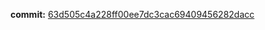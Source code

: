 **commit:** [63d505c4a228ff00ee7dc3cac69409456282dacc](https://github.com/rafaelaraujo-ezops/test/commit/63d505c4a228ff00ee7dc3cac69409456282dacc)
